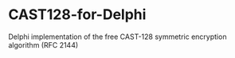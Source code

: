 # CAST128-for-Delphi
Delphi implementation of the free CAST-128 symmetric encryption algorithm (RFC 2144)
